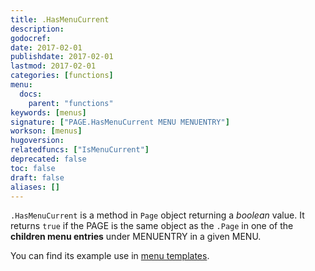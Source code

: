 ```yaml
---
title: .HasMenuCurrent
description:
godocref:
date: 2017-02-01
publishdate: 2017-02-01
lastmod: 2017-02-01
categories: [functions]
menu:
  docs:
    parent: "functions"
keywords: [menus]
signature: ["PAGE.HasMenuCurrent MENU MENUENTRY"]
workson: [menus]
hugoversion:
relatedfuncs: ["IsMenuCurrent"]
deprecated: false
toc: false
draft: false
aliases: []
---
```


`.HasMenuCurrent` is a method in `Page` object returning a _boolean_ value. It
returns `true` if the PAGE is the same object as the `.Page` in one of the
**children menu entries** under MENUENTRY in a given MENU.

You can find its example use in [menu templates](/templates/menu-templates/).
